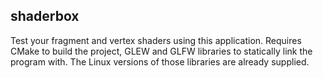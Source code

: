 ## shaderbox
Test your fragment and vertex shaders using this application. Requires CMake to build the project, GLEW and GLFW libraries to statically link the program with. The Linux versions of those libraries are already supplied.
